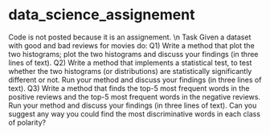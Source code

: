 # data_science_assignement
Code is not posted because it is an assignement. \n
Task 
Given a dataset with good and bad reviews for movies do:
Q1) Write a method that plot the two histograms; plot the two histograms and discuss your findings (in
three lines of text).
Q2) Write a method that implements a statistical test, to test whether the two histograms (or
distributions) are statistically significantly different or not. Run your method and discuss your findings
(in three lines of text).
Q3) Write a method that finds the top-5 most frequent words in the positive reviews and the top-5 most
frequent words in the negative reviews. Run your method and discuss your findings (in three lines of
text). Can you suggest any way you could find the most discriminative words in each class of polarity?
